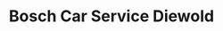 ---
title: "Bosch Car Service Diewold"
url: /kehl/bosch-car-service-diewold/
shop: Autowerkstatt
---